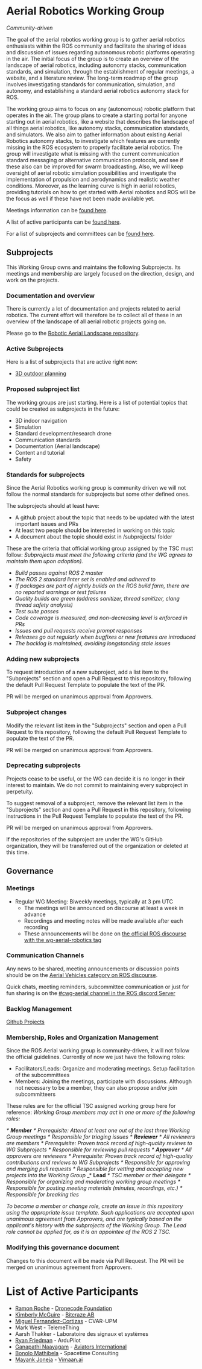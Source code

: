 # Aerial Robotics Working Group

*Community-driven*

The goal of the aerial robotics working group is to gather aerial robotics enthusiasts within the ROS community and facilitate the sharing of ideas and discussion of issues regarding autonomous robotic platforms operating in the air. The initial focus of the group is to create an overview of the landscape of aerial robotics, including autonomy stacks, communication standards, and simulation, through the establishment of regular meetings, a website, and a literature review. The long-term roadmap of the group involves investigating standards for communication, simulation, and autonomy, and establishing a standard aerial robotics autonomy stack for ROS.

The working group aims to focus on any (autonomous) robotic platform that operates in the air. The group plans to create a starting portal for anyone starting out in aerial robotics, like a website that describes the landscape of all things aerial robotics, like autonomy stacks, communication standards, and simulators. We also aim to gather information about existing Aerial Robotics autonomy stacks, to investigate which features are currently missing in the ROS ecosystem to properly facilitate aerial robotics. The group will investigate what is missing with the current communication standard messaging or alternative communication protocols, and see if these also can be improved for swarm broadcasting. Also, we will keep oversight of aerial robotic simulation possibilities and investigate the implementation of propulsion and aerodynamics and realistic weather conditions. Moreover, as the learning curve is high in aerial robotics, providing tutorials on how to get started with Aerial robotics and ROS will be the focus as well if these have not been made available yet. 

Meetings information can be [found here](meetings.md).

A list of active participants can be [found here](#list-of-active-participants).

For a list of subprojects and committees can be [found here](#subprojects).

## Subprojects

This Working Group owns and maintains the following Subprojects.
Its meetings and membership are largely focused on the direction, design, and work on the projects.

### Documentation and overview
There is currently a lot of documentation and projects related to aerial robotics. The current effort will therefore be to collect all of these in an overview of the landscape of all aerial robotic projects going on. 

Please go to the [Robotic Aerial Landscape repository](https://github.com/ROS-Aerial/aerial_robotic_landscape). 

### Active Subprojects
Here is a list of subprojects that are active right now:
* [3D outdoor planning](subprojects/outdoor_3d_planning.md)

### Proposed subproject list

The working groups are just starting. Here is a list of potential topics that could be created as subprojects in the future:
* 3D indoor navigation
* Simulation
* Standard development/research drone
* Communication standards
* Documentation (Aerial landscape)
* Content and tutorial
* Safety

### Standards for subprojects

Since the Aerial Robotics working group is community driven we will not follow the normal standards for subprojects but some other defined ones.

The subprojects should at least have:
* A github project about the topic that needs to be updated with the latest important issues and PRs
* At least two people should be interested in working on this topic
* A document about the topic should exist in /subprojects/ folder

These are the criteria that official working group assigned by the TSC must follow:
_Subprojects must meet the following criteria (and the WG agrees to maintain them upon adoption)._

* _Build passes against ROS 2 master_
* _The ROS 2 standard linter set is enabled and adhered to_
* _If packages are part of nightly builds on the ROS build farm, there are no reported warnings or test failures_
* _Quality builds are green (address sanitizer, thread sanitizer, clang thread safety analysis)_
* _Test suite passes_
* _Code coverage is measured, and non-decreasing level is enforced in PRs_
* _Issues and pull requests receive prompt responses_
* _Releases go out regularly when bugfixes or new features are introduced_
* _The backlog is maintained, avoiding longstanding stale issues_

### Adding new subprojects

To request introduction of a new subproject, add a list item to the "Subprojects" section and open a Pull Request to this repository, following the default Pull Request Template to populate the text of the PR.

PR will be merged on unanimous approval from Approvers.

### Subproject changes

Modify the relevant list item in the "Subprojects" section and open a Pull Request to this repository, following the default Pull Request Template to populate the text of the PR.

PR will be merged on unanimous approval from Approvers.

### Deprecating subprojects

Projects cease to be useful, or the WG can decide it is no longer in their interest to maintain.
We do not commit to maintaining every subproject in perpetuity.

To suggest removal of a subproject, remove the relevant list item in the "Subprojects" section and open a Pull Request in this repository, following instructions in the Pull Request Template to populate the text of the PR.

PR will be merged on unanimous approval from Approvers.

If the repositories of the subproject are under the WG's GitHub organization, they will be transferred out of the organization or deleted at this time.

## Governance

### Meetings

* Regular WG Meeting: Biweekly meetings, typically at 3 pm UTC
  * The meetings will be announced on discourse at least a week in advance
  * Recordings and meeting notes will be made available after each recording
  * These announcements will be done on [the official ROS discourse with the wg-aerial-robotics tag](https://discourse.ros.org/tag/wg-aerial-robotics)

### Communication Channels

Any news to be shared, meeting announcements or discussion points should be on the [Aerial Vehicles category on ROS discourse](https://discourse.ros.org/c/aerial-vehicles/).

Quick chats, meeting reminders, subcommittee communication or just for fun sharing is on the [#cwg-aerial channel in the ROS discord Server](https://discord.com/channels/1077825543698927656/1141902822254850128)


### Backlog Management

[Github Projects](https://github.com/ROS-Aerial/community/projects?query=is%3Aopen)

### Membership, Roles and Organization Management

Since the ROS Aerial working group is community-driven, it will not follow the official guidelines. Currently of now we just have the following roles:
- Facilitators/Leads: Organize and moderating meetings. Setup facilitation of the subcommittees
- Members: Joining the meetings, participate with discussions. Although not necessary to be a member, they can also propose and/or join subcommitteers


These rules are for the official TSC assigned working group here for reference:
_Working Group members may act in one or more of the following roles:_

_* **Member**_
  _* Prerequisite: Attend at least one out of the last three Working Group meetings_
  _* Responsible for triaging issues_
_* **Reviewer**_
  _* All reviewers are members_
  _* Prerequisite: Proven track record of high-quality reviews to WG Subprojects_
  _* Responsible for reviewing pull requests_
_* **Approver**_
  _* All approvers are reviewers_
  _* Prerequisite: Proven track record of high-quality contributions and reviews to WG Subprojects_
  _* Responsible for approving and merging pull requests_
  _* Responsible for vetting and accepting new projects into the Working Group_
_* **Lead**
  _* TSC member or their delegate_
  _* Responsible for organizing and moderating working group meetings_
  _* Responsible for posting meeting materials (minutes, recordings, etc.)_
  _* Responsible for breaking ties_

_To become a member or change role, create an issue in this repository using the appropriate issue template.
Such applications are accepted upon unanimous agreement from Approvers, and are typically based on the applicant's history with the subprojects of the Working Group.
The Lead role cannot be applied for, as it is an appointee of the ROS 2 TSC._

### Modifying this governance document

Changes to this document will be made via Pull Request.
The PR will be merged on unanimous agreement from Approvers.

# List of Active Participants
* [Ramon Roche](https://twitter.com/@mrpollo) - [Dronecode Foundation](https://www.dronecode.org/)
* [Kimberly McGuire](https://github.com/knmcguire) - [Bitcraze AB](https://www.bitcraze.io/)
* [Miguel Fernandez-Cortizas](https://github.com/miferco97) - CVAR-UPM
* Mark West - TelemeThing
* Aarsh Thakker - Laboratoire des signaux et systèmes
* [Ryan Friedman](https://github.com/Ryanf55) - ArduPilot
* [Ganapathi Naayagam](https://github.com/SGN-047) - [Aviators International](https://teamaviatorsinternational.in/#/)
* [Bonolo Mathibela](https://twitter.com/@bonolomathibela) - Spacetime Consulting
* [Mayank Joneja](https://github.com/botmayank) - [Vimaan.ai](https://vimaan.ai/)

